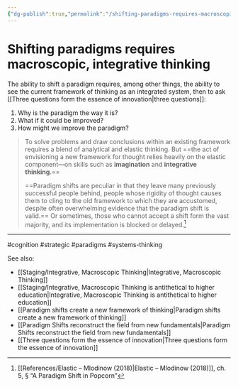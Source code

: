 ```yaml
---
{"dg-publish":true,"permalink":"/shifting-paradigms-requires-macroscopic-integrative-thinking/"}
---
```


# Shifting paradigms requires macroscopic, integrative thinking

The ability to shift a paradigm requires, among other things, the ability to see the current framework of thinking as an integrated system, then to ask [[Three questions form the essence of innovation\|three questions]]:

1. Why is the paradigm the way it is? 
2. What if it could be improved?
3. How might we improve the paradigm?

> To solve problems and draw conclusions within an existing framework requires a blend of analytical and elastic thinking. But ==the act of envisioning a new framework for thought relies heavily on the elastic component—on skills such as **imagination** and **integrative thinking**.==
>
> ==Paradigm shifts are peculiar in that they leave many previously successful people behind, people whose rigidity of thought causes them to cling to the old framework to which they are accustomed, despite often overwhelming evidence that the paradigm shift is valid.== Or sometimes, those who cannot accept a shift form the vast majority, and its implementation is blocked or delayed.[^1]

---
#cognition #strategic #paradigms #systems-thinking 

See also:
- [[Staging/Integrative, Macroscopic Thinking\|Integrative, Macroscopic Thinking]]
- [[Staging/Integrative, Macroscopic Thinking is antithetical to higher education\|Integrative, Macroscopic Thinking is antithetical to higher education]]
- [[Paradigm shifts create a new framework of thinking\|Paradigm shifts create a new framework of thinking]]
- [[Paradigm Shifts reconstruct the field from new fundamentals\|Paradigm Shifts reconstruct the field from new fundamentals]]
- [[Three questions form the essence of innovation\|Three questions form the essence of innovation]]

[^1]: [[References/Elastic – Mlodinow (2018)\|Elastic – Mlodinow (2018)]], ch. 5, § “A Paradigm Shift in Popcorn”